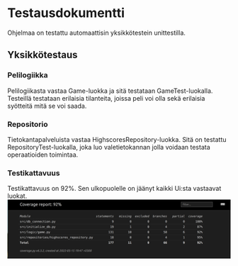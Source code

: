 # Testausdokumentti
Ohjelmaa on testattu automaattisin yksikkötestein unittestilla.
## Yksikkötestaus
### Pelilogiikka
Pelilogiikasta vastaa Game-luokka ja sitä testataan GameTest-luokalla. Testeillä testataan erilaisia tilanteita, joissa peli voi olla sekä erilaisia syötteitä mitä se voi saada.
### Repositorio
Tietokantapalveluista vastaa HighscoresRepository-luokka. Sitä on testattu RepositoryTest-luokalla, joka luo valetietokannan jolla voidaan testata operaatioiden toimintaa.
### Testikattavuus
Testikattavuus on 92%. Sen ulkopuolelle on jäänyt kaikki Ui:sta vastaavat luokat.
![](./kuvat/testikattavuus.png)
